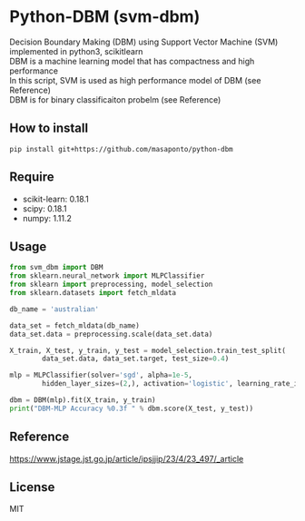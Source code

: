 # Python-DBM (svm-dbm)
Decision Boundary Making (DBM) using Support Vector Machine (SVM) implemented in python3, scikitlearn   
DBM is a machine learning model that has compactness and high performance  
In this script, SVM is used as high performance model of DBM (see Reference)  
DBM is for binary classificaiton probelm (see Reference)  


## How to install 
```
pip install git+https://github.com/masaponto/python-dbm 
```

## Require
- scikit-learn: 0.18.1
- scipy: 0.18.1
- numpy: 1.11.2


## Usage
```python
from svm_dbm import DBM
from sklearn.neural_network import MLPClassifier
from sklearn import preprocessing, model_selection
from sklearn.datasets import fetch_mldata

db_name = 'australian'

data_set = fetch_mldata(db_name)
data_set.data = preprocessing.scale(data_set.data)

X_train, X_test, y_train, y_test = model_selection.train_test_split(
        data_set.data, data_set.target, test_size=0.4)

mlp = MLPClassifier(solver='sgd', alpha=1e-5,
        hidden_layer_sizes=(2,), activation='logistic', learning_rate_init=0.5)

dbm = DBM(mlp).fit(X_train, y_train)
print("DBM-MLP Accuracy %0.3f " % dbm.score(X_test, y_test))
```


## Reference
https://www.jstage.jst.go.jp/article/ipsjjip/23/4/23_497/_article  


## License
MIT
